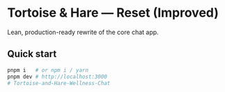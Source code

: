 # Tortoise & Hare — Reset (Improved)

Lean, production-ready rewrite of the core chat app.

## Quick start

```bash
pnpm i   # or npm i / yarn
pnpm dev # http://localhost:3000
# Tortoise-and-Hare-Wellness-Chat
